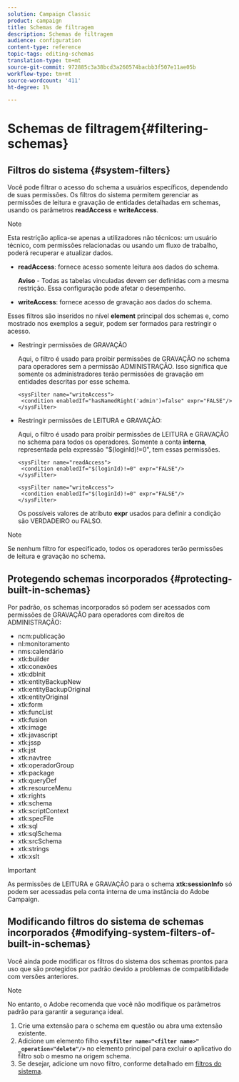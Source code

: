 ```yaml
---
solution: Campaign Classic
product: campaign
title: Schemas de filtragem
description: Schemas de filtragem
audience: configuration
content-type: reference
topic-tags: editing-schemas
translation-type: tm+mt
source-git-commit: 972885c3a38bcd3a260574bacbb3f507e11ae05b
workflow-type: tm+mt
source-wordcount: '411'
ht-degree: 1%

---
```



# Schemas de filtragem{#filtering-schemas}

## Filtros do sistema {#system-filters}

Você pode filtrar o acesso do schema a usuários específicos, dependendo de suas permissões. Os filtros do sistema permitem gerenciar as permissões de leitura e gravação de entidades detalhadas em schemas, usando os parâmetros **readAccess** e **writeAccess**.

>[!NOTE]
>
>Esta restrição aplica-se apenas a utilizadores não técnicos: um usuário técnico, com permissões relacionadas ou usando um fluxo de trabalho, poderá recuperar e atualizar dados.

* **readAccess**: fornece acesso somente leitura aos dados do schema.

   **Aviso**  - Todas as tabelas vinculadas devem ser definidas com a mesma restrição. Essa configuração pode afetar o desempenho.

* **writeAccess**: fornece acesso de gravação aos dados do schema.

Esses filtros são inseridos no nível **element** principal dos schemas e, como mostrado nos exemplos a seguir, podem ser formados para restringir o acesso.

* Restringir permissões de GRAVAÇÃO

   Aqui, o filtro é usado para proibir permissões de GRAVAÇÃO no schema para operadores sem a permissão ADMINISTRAÇÃO. Isso significa que somente os administradores terão permissões de gravação em entidades descritas por esse schema.

   ```
   <sysFilter name="writeAccess">      
    <condition enabledIf="hasNamedRight('admin')=false" expr="FALSE"/>    
   </sysFilter>
   ```

* Restringir permissões de LEITURA e GRAVAÇÃO:

   Aqui, o filtro é usado para proibir permissões de LEITURA e GRAVAÇÃO no schema para todos os operadores. Somente a conta **interna**, representada pela expressão &quot;$(loginId)!=0&quot;, tem essas permissões.

   ```
   <sysFilter name="readAccess"> 
    <condition enabledIf="$(loginId)!=0" expr="FALSE"/>
   </sysFilter>
   
   <sysFilter name="writeAccess">  
    <condition enabledIf="$(loginId)!=0" expr="FALSE"/>
   </sysFilter>
   ```

   Os possíveis valores de atributo **expr** usados para definir a condição são VERDADEIRO ou FALSO.

>[!NOTE]
>
>Se nenhum filtro for especificado, todos os operadores terão permissões de leitura e gravação no schema.

## Protegendo schemas incorporados {#protecting-built-in-schemas}

Por padrão, os schemas incorporados só podem ser acessados com permissões de GRAVAÇÃO para operadores com direitos de ADMINISTRAÇÃO:

* ncm:publicação
* nl:monitoramento
* nms:calendário
* xtk:builder
* xtk:conexões
* xtk:dbInit
* xtk:entityBackupNew
* xtk:entityBackupOriginal
* xtk:entityOriginal
* xtk:form
* xtk:funcList
* xtk:fusion
* xtk:image
* xtk:javascript
* xtk:jssp
* xtk:jst
* xtk:navtree
* xtk:operadorGroup
* xtk:package
* xtk:queryDef
* xtk:resourceMenu
* xtk:rights
* xtk:schema
* xtk:scriptContext
* xtk:specFile
* xtk:sql
* xtk:sqlSchema
* xtk:srcSchema
* xtk:strings
* xtk:xslt

>[!IMPORTANT]
>
>As permissões de LEITURA e GRAVAÇÃO para o schema **xtk:sessionInfo** só podem ser acessadas pela conta interna de uma instância do Adobe Campaign.

## Modificando filtros do sistema de schemas incorporados {#modifying-system-filters-of-built-in-schemas}

Você ainda pode modificar os filtros do sistema dos schemas prontos para uso que são protegidos por padrão devido a problemas de compatibilidade com versões anteriores.

>[!NOTE]
>
>No entanto, o Adobe recomenda que você não modifique os parâmetros padrão para garantir a segurança ideal.

1. Crie uma extensão para o schema em questão ou abra uma extensão existente.
1. Adicione um elemento filho **`<sysfilter name="<filter name>" _operation="delete"/>`** no elemento principal para excluir o aplicativo do filtro sob o mesmo na origem schema.
1. Se desejar, adicione um novo filtro, conforme detalhado em [filtros do sistema](#system-filters).

